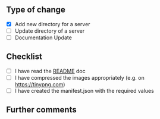 ## Type of change

- [x] Add new directory for a server
- [ ] Update directory of a server
- [ ] Documentation Update

## Checklist

- [ ] I have read the [README](https://github.com/LabyMod/server-media/blob/master/README.md) doc
- [ ] I have compressed the images appropriately (e.g. on https://tinypng.com)
- [ ] I have created the manifest.json with the required values

## Further comments

